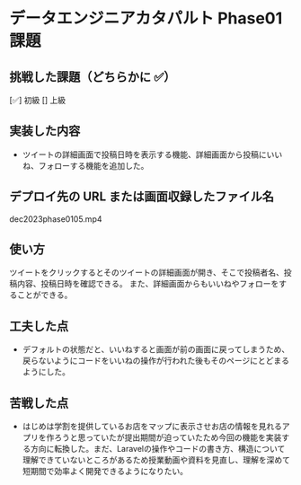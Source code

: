 # データエンジニアカタパルト Phase01 課題

## 挑戦した課題（どちらかに ✅）

[✅] 初級
[] 上級

## 実装した内容

- ツイートの詳細画面で投稿日時を表示する機能、詳細画面から投稿にいいね、フォローする機能を追加した。

## デプロイ先の URL または画面収録したファイル名

dec2023phase0105.mp4

## 使い方

ツイートをクリックするとそのツイートの詳細画面が開き、そこで投稿者名、投稿内容、投稿日時を確認できる。
また、詳細画面からもいいねやフォローをすることができる。

## 工夫した点

- デフォルトの状態だと、いいねすると画面が前の画面に戻ってしまうため、戻らないようにコードをいいねの操作が行われた後もそのページにとどまるようにした。

## 苦戦した点

- はじめは学割を提供しているお店をマップに表示させお店の情報を見れるアプリを作ろうと思っていたが提出期間が迫っていたため今回の機能を実装する方向に転換した。まだ、Laravelの操作やコードの書き方、構造について理解できていないところがあるため授業動画や資料を見直し、理解を深めて短期間で効率よく開発できるようになりたい。